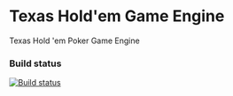 # Texas Hold'em Game Engine

Texas Hold 'em Poker Game Engine

### Build status

[![Build status](https://ci.appveyor.com/api/projects/status/0yv04slssjxul3u7?svg=true)](https://ci.appveyor.com/project/NikolayIT/texasholdemgameengine)
